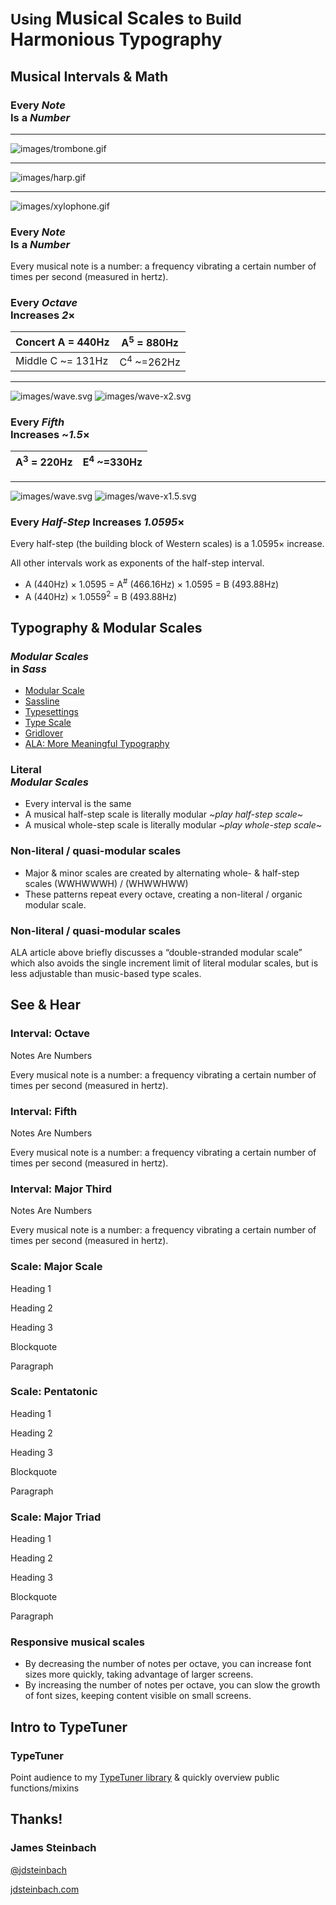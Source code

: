 # <small>Using</small> Musical Scales <small>to Build</small> Harmonious Typography

## Musical Intervals & Math

### Every <em>Note</em><br> Is a <em>Number</em>

---

![images/trombone.gif](images/trombone.gif)

---

![images/harp.gif](images/harp.gif)

---

![images/xylophone.gif](images/xylophone.gif)

### Every <em>Note</em><br> Is a <em>Number</em>

Every musical note is a number: a frequency vibrating a certain number of times per second (measured in hertz).

### Every <em>Octave</em><br> Increases <em>2</em>&times;

| Concert A = 440Hz | A<sup>5</sup> = 880Hz |
| --- | --- |
| Middle C ~= 131Hz | C<sup>4</sup> ~=262Hz |

---

![images/wave.svg](images/wave.svg)
![images/wave-x2.svg](images/wave-x2.svg)

### Every <em>Fifth</em><br> Increases ~<em>1.5</em>&times;

| A<sup>3</sup> = 220Hz | E<sup>4</sup> ~=330Hz |
| --- | --- |

---

![images/wave.svg](images/wave.svg)
![images/wave-x1.5.svg](images/wave-x1.5.svg)

### Every <em>Half-Step</em> Increases <em>1.0595</em>&times;

Every half-step (the building block of Western scales) is a 1.0595&times; increase.

All other intervals work as exponents of the half-step interval.

  * A (440Hz) &times; 1.0595 = A<sup>#</sup> (466.16Hz) &times; 1.0595 = B (493.88Hz)
  * A (440Hz) &times; 1.0559<sup>2</sup> = B (493.88Hz)

## Typography & Modular Scales

### <em>Modular Scales</em><br> in <em>Sass</em>

  * [Modular Scale](http://www.modularscale.com/)
  * [Sassline](https://sassline.com/)
  * [Typesettings](http://typesettings.io/)
  * [Type Scale](http://type-scale.com/)
  * [Gridlover](http://www.gridlover.net/)
  * [ALA: More Meaningful Typography](http://alistapart.com/article/more-meaningful-typography)

### Literal<br> <em>Modular Scales</em>

  * Every interval is the same
  * A musical half-step scale is literally modular *~play half-step scale~*
  * A musical whole-step scale is literally modular *~play whole-step scale~*

### Non-literal / quasi-modular scales

  * Major & minor scales are created by alternating whole- & half-step scales (WWHWWWH) / (WHWWHWW)
  * These patterns repeat every octave, creating a non-literal / organic modular scale.

### Non-literal / quasi-modular scales

ALA article above briefly discusses a “double-stranded modular scale” which also avoids the single increment limit of literal modular scales, but is less adjustable than music-based type scales.

## See & Hear

### Interval: Octave

<div class="text-block octave">
  <p class="heading-octave">Notes Are Numbers</p>
  <p class="paragraph-octave">Every musical note is a number: a frequency vibrating a certain number of times per second (measured in hertz).</p>
</div>

### Interval: Fifth

<div class="text-block fifth">
  <p class="heading-fifth">Notes Are Numbers</p>
  <p class="paragraph-fifth">Every musical note is a number: a frequency vibrating a certain number of times per second (measured in hertz).</p>
</div>

### Interval: Major Third

<div class="text-block third">
  <p class="heading-third">Notes Are Numbers</p>
  <p class="paragraph-third">Every musical note is a number: a frequency vibrating a certain number of times per second (measured in hertz).</p>
</div>

### Scale: Major Scale

<div class="text-block major-scale">
  <p class="heading-1">Heading 1</p>
  <p class="heading-2">Heading 2</p>
  <p class="heading-3">Heading 3</p>
  <p class="blockquote">Blockquote</p>
  <p class="paragraph">Paragraph</p>
</div>

### Scale: Pentatonic

<div class="text-block pentatonic">
  <p class="heading-1">Heading 1</p>
  <p class="heading-2">Heading 2</p>
  <p class="heading-3">Heading 3</p>
  <p class="blockquote">Blockquote</p>
  <p class="paragraph">Paragraph</p>
</div>

### Scale: Major Triad

<div class="text-block major-triad">
  <p class="heading-1">Heading 1</p>
  <p class="heading-2">Heading 2</p>
  <p class="heading-3">Heading 3</p>
  <p class="blockquote">Blockquote</p>
  <p class="paragraph">Paragraph</p>
</div>

### Responsive musical scales

  * By decreasing the number of notes per octave, you can increase font sizes more quickly, taking advantage of larger screens.
  * By increasing the number of notes per octave, you can slow the growth of font sizes, keeping content visible on small screens.

## Intro to TypeTuner

### TypeTuner

Point audience to my [TypeTuner library](http://typetuner.com) &amp; quickly overview public functions/mixins

## Thanks!

### James Steinbach

[@jdsteinbach](https://twitter.com/jdsteinbach)

[jdsteinbach.com](https://jdsteinbach.com)
